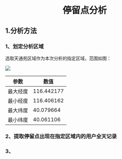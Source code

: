 # <center>停留点分析</center>
## 1.分析方法
### 1、划定分析区域
选取天通苑区域作为本次分析的指定区域，范围如图：

![](http://i.imgur.com/eIxRkZe.jpg)

|参数	|数值	   |
|-------|----------|
|最大经度|116.442177|
|最小经度|116.406162|
|最大纬度|40.079664 |
|最小纬度|40.061106 |

### 2、提取停留点出现在指定区域内的用户全天记录

### 3、